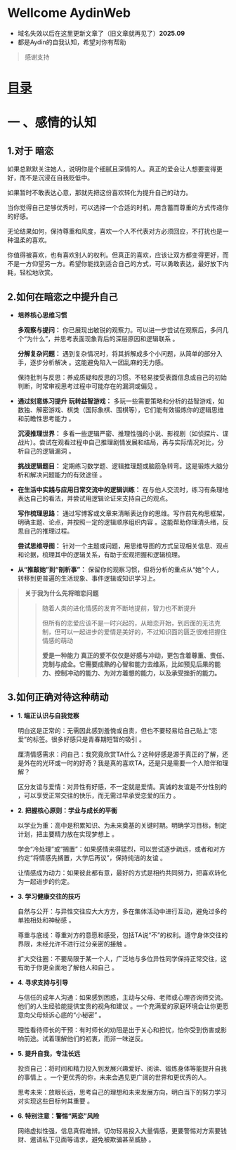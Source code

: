 # Wellcome AydinWeb

* 域名失效以后在这里更新文章了（旧文章就再见了）**2025.09**
* 都是Aydin的自我认知，希望对你有帮助
>感谢支持
# [目录](001.md)
# 一 、感情的认知

## **1.对于 暗恋**
  
如果总默默关注她人，说明你是个细腻且深情的人。​​真正的爱会让人想要变得更好，而不是沉浸在自我贬低中​​。

如果暂时不敢表达心意，那就先把这份喜欢转化为​​提升自己的动力​​。

当你觉得自己足够优秀时，可以选择一个合适的时机，用​​含蓄而尊重的方式​​传递你的好感。

无论结果如何，​​保持尊重和风度​​，喜欢一个人不代表对方必须回应，不打扰也是一种温柔的喜欢。

你值得被喜欢，也有喜欢别人的权利。但真正的喜欢，应该让双方都变得更好，而不是一方仰望另一方。希望你能找到适合自己的方式，可以勇敢表达，最好放下内耗，轻松地欣赏。


## **2.如何在暗恋之中提升自己**

- **培养核心思维习惯**
  
  **​​多观察与提问​​：**
  你已展现出​​敏锐的观察力​​。可以进一步尝试在观察后，多问几个“为什么”，并思考表面现象背后的深层原因和逻辑联系
  。

  **​​分解复杂问题​​：**
    遇到复杂情况时，​​将其拆解成多个小问题​​，从简单的部分入手，逐步分析解决
    。这能避免陷入一团乱麻的无力感。
  
    ​​保持批判与反思​​：养成​​质疑和反思的习惯​​。不轻易接受表面信息或自己的初始判断，时常审视思考过程中可能存在的漏洞或偏见
    。

- **通过刻意练习提升**
  **​​玩转益智游戏​​：**
    多玩一些​​需要策略和分析的益智游戏​​，如数独、解密游戏、棋类（国际象棋、围棋等），它们能有效锻炼你的逻辑思维和前瞻性思考能力
  。
  
  **​​沉浸推理世界​​：**
    多看一些​​逻辑严密、推理性强的小说、影视剧​​（如侦探片、谍战片）。尝试在观看过程中自己推理剧情发展和结局，再与实际情况对比，分析自己的逻辑漏洞
    。
    
  **​​挑战逻辑题目​​：**
    定期练习​​数学题、逻辑推理题或脑筋急转弯​​。这是锻炼大脑分析和解决问题能力的有效途径
    。

- **在生活中实践与应用**
  **​​日常交流中的逻辑训练​​：**
    在与他人交流时，​​练习有条理地表达自己的看法​​，并尝试用逻辑论证来支持自己的观点。
    
  
  **​​写作梳理思路​​：**
    通过​​写博客或文章​​来清晰表达你的思维。写作前先构思框架，明确主题、论点，并按照一定的逻辑顺序组织内容
    。这能帮助你理清头绪，反思自己的推理过程。
    
  **​​尝试思维导图​​：**
    针对一个主题或问题，用​​思维导图的方式呈现相关信息、观点和论据​​，梳理其中的逻辑关系，有助于宏观把握和逻辑梳理。
    

- **​​从“推敲她”到“剖析事”​​：**
  保留你的观察习惯，但​​将分析的重点从“她”个人，转移到更普遍的生活现象、事件逻辑或知识学习上。




>**关于我为什么先将暗恋问题**
>>随着人类的进化情感的发育不断地提前，智力也不断提升
>>
>>但所有的恋爱应该不是一时兴起的，从暗恋开始，到后面的无法克制，但可以一起进步的爱情是美好的，不过知识面的匮乏很难把握住情感的萌动
>>
>>**爱是一种能力
真正的爱不仅仅是好感与冲动，更包含着​​尊重、责任、克制与成全​​
。它需要成熟的心智和能力去维系，比如​​预见后果的能力、控制冲动的能力、为对方着想的能力，以及承受挫折的能力​​
。**

## **3.如何正确对待这种萌动**


-  **1. 端正认识与自我觉察**
  
    ​​明白这是正常的​​：无需因此感到羞愧或自责，但也​​不要轻易给自己贴上“恋爱”的标签​​
    。很多好感只是青春期短暂的吸引
    。
    
    ​​厘清情感需求​​：问自己：我究竟欣赏TA什么？这种好感是源于真正的了解，还是外在的光环或一时的好奇？我是真的喜欢TA，还是只是需要一个人陪伴和理解？
    
    ​​区分友谊与爱情​​：对异性有好感，不一定就是爱情。​​真诚的友谊是不分性别的​​，可以享受正常交往的快乐，而无需过早承受恋爱的压力
    。
  
-  ​​**2. 把握核心原则：学业与成长的平衡​​**
  
    ​​以学业为重​​：高中是积累知识、为未来奠基的关键时期。​​明确学习目标​​，制定计划，把主要精力放在实现梦想上
    。
    
    ​​学会“冷处理”或“搁置”​​：如果感情来得猛烈，可以尝试逐步疏远，或者和对方约定“​​将情感先搁置，大学后再议​​”，保持纯洁的友谊
    。
    
    ​​让情感成为动力​​：如果彼此都有意，最好的方式是​​相约共同努力，把喜欢转化为一起进步的约定​​
    。
    
-  **​​3. 学习健康交往的技巧​​**
  
    ​​自然与公开​​：与异性交往应​​大大方方​​，多在​​集体活动中​​进行互动，避免过多的单独相处和神秘感
    。
    
    ​​尊重与底线​​：​​尊重对方的意愿和感受​​，包括TA说“不”的权利。遵守​​身体交往的界限​​，未经允许不进行过分亲密的接触
    。
    
    ​​扩大交往圈​​：不要局限于某一个人，​​广泛地与多位异性同学保持正常交往​​，这有助于你更全面地了解他人和自己
    。
    
-  **​​4. 寻求支持与引导​​**
 
    ​​与信任的成年人沟通​​：如果感到困惑，​​主动与父母、老师或心理咨询师交流​​。他们的人生经验能提供宝贵的视角和建议
    。一个​​充满爱的家庭环境​​会让你更愿意向父母倾诉心底的“小秘密”
    。
    
    ​​理性看待师长的干预​​：有时师长的劝阻是出于关心和担忧，怕你受到伤害或影响前途。试着​​理解他们的初衷​​，而非一味逆反。
    
-  **​​5. 提升自我，专注长远​​**
  
    ​​投资自己​​：将时间和精力投入到发展​​兴趣爱好、阅读、锻炼身体​​等能提升自我的事情上
    。一个更优秀的你，未来会遇见更广阔的世界和更优秀的人。
    
    ​​思考未来​​：​​放眼长远​​，思考自己的理想和未来发展方向，明白当下的努力学习对实现这些目标何其重要
    。
    
 - **​​6. 特别注意：警惕“网恋”风险​​**

    网络虚拟性强，信息真假难辨。​​切勿轻易投入大量情感，更要警惕对方索要钱财、邀请私下见面等请求​​，避免被欺骗甚至威胁
    。
